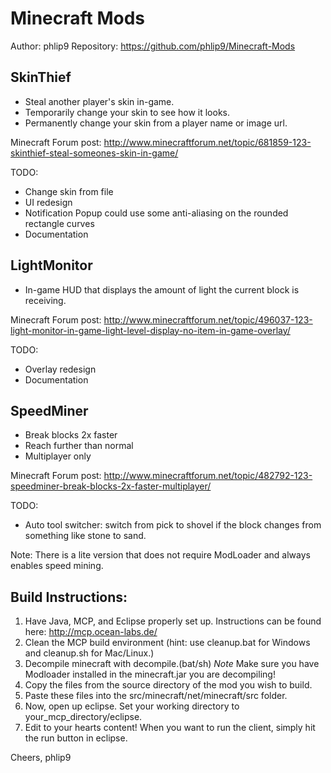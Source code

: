 Minecraft Mods
==============

Author:  phlip9
Repository:  https://github.com/phlip9/Minecraft-Mods


SkinThief
---------
- Steal another player's skin in-game.
- Temporarily change your skin to see how it looks.
- Permanently change your skin from a player name or image url.

Minecraft Forum post: http://www.minecraftforum.net/topic/681859-123-skinthief-steal-someones-skin-in-game/

TODO:
- Change skin from file
- UI redesign
- Notification Popup could use some anti-aliasing on the rounded rectangle curves
- Documentation


LightMonitor
------------
- In-game HUD that displays the amount of light the current block is receiving.

Minecraft Forum post: http://www.minecraftforum.net/topic/496037-123-light-monitor-in-game-light-level-display-no-item-in-game-overlay/

TODO:
- Overlay redesign
- Documentation


SpeedMiner
----------
- Break blocks 2x faster
- Reach further than normal
- Multiplayer only

Minecraft Forum post: http://www.minecraftforum.net/topic/482792-123-speedminer-break-blocks-2x-faster-multiplayer/

TODO:
- Auto tool switcher: switch from pick to shovel if the block changes from something like stone to sand.

Note:  There is a lite version that does not require ModLoader and always enables speed mining.


Build Instructions:
-------------------

1. Have Java, MCP, and Eclipse properly set up. Instructions can be found here: http://mcp.ocean-labs.de/
2. Clean the MCP build environment (hint: use cleanup.bat for Windows and cleanup.sh for Mac/Linux.)
3. Decompile minecraft with decompile.(bat/sh) *Note* Make sure you have Modloader installed in the minecraft.jar you are decompiling!
4. Copy the files from the source directory of the mod you wish to build.
5. Paste these files into the src/minecraft/net/minecraft/src folder.
6. Now, open up eclipse. Set your working directory to your_mcp_directory/eclipse.
7. Edit to your hearts content! When you want to run the client, simply hit the run button in eclipse.

Cheers,
phlip9

